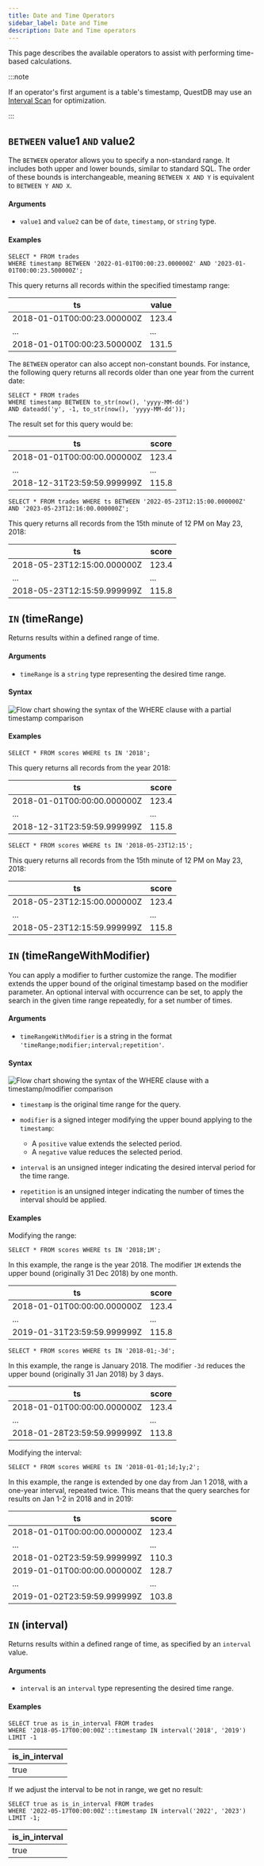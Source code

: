 ```yaml
---
title: Date and Time Operators
sidebar_label: Date and Time
description: Date and Time operators
---
```


This page describes the available operators to assist with performing time-based
calculations.

:::note

If an operator's first argument is a table's timestamp, QuestDB may use an
[Interval Scan](/docs/concept/interval-scan) for optimization.

:::

## `BETWEEN` value1 `AND` value2

The `BETWEEN` operator allows you to specify a non-standard range. It includes
both upper and lower bounds, similar to standard SQL. The order of these bounds
is interchangeable, meaning `BETWEEN X AND Y` is equivalent to
`BETWEEN Y AND X`.

#### Arguments

- `value1` and `value2` can be of `date`, `timestamp`, or `string` type.

#### Examples

```questdb-sql title="Explicit range"
SELECT * FROM trades
WHERE timestamp BETWEEN '2022-01-01T00:00:23.000000Z' AND '2023-01-01T00:00:23.500000Z';
```

This query returns all records within the specified timestamp range:

| ts                          | value |
| --------------------------- | ----- |
| 2018-01-01T00:00:23.000000Z | 123.4 |
| ...                         | ...   |
| 2018-01-01T00:00:23.500000Z | 131.5 |

The `BETWEEN` operator can also accept non-constant bounds. For instance, the
following query returns all records older than one year from the current date:

```questdb-sql title="One year before current date" demo
SELECT * FROM trades
WHERE timestamp BETWEEN to_str(now(), 'yyyy-MM-dd')
AND dateadd('y', -1, to_str(now(), 'yyyy-MM-dd'));
```

The result set for this query would be:

| ts                          | score |
| --------------------------- | ----- |
| 2018-01-01T00:00:00.000000Z | 123.4 |
| ...                         | ...   |
| 2018-12-31T23:59:59.999999Z | 115.8 |

```questdb-sql title="Results between two specific timestamps"
SELECT * FROM trades WHERE ts BETWEEN '2022-05-23T12:15:00.000000Z' AND '2023-05-23T12:16:00.000000Z';
```

This query returns all records from the 15th minute of 12 PM on May 23, 2018:

| ts                          | score |
| --------------------------- | ----- |
| 2018-05-23T12:15:00.000000Z | 123.4 |
| ...                         | ...   |
| 2018-05-23T12:15:59.999999Z | 115.8 |

## `IN` (timeRange)

Returns results within a defined range of time.

#### Arguments

- `timeRange` is a `string` type representing the desired time range.

#### Syntax

![Flow chart showing the syntax of the WHERE clause with a partial timestamp comparison](/images/docs/diagrams/whereTimestampPartial.svg)

#### Examples

```questdb-sql title="Results in a given year"
SELECT * FROM scores WHERE ts IN '2018';
```

This query returns all records from the year 2018:

| ts                          | score |
| --------------------------- | ----- |
| 2018-01-01T00:00:00.000000Z | 123.4 |
| ...                         | ...   |
| 2018-12-31T23:59:59.999999Z | 115.8 |

```questdb-sql title="Results in a given minute"
SELECT * FROM scores WHERE ts IN '2018-05-23T12:15';
```

This query returns all records from the 15th minute of 12 PM on May 23, 2018:

| ts                          | score |
| --------------------------- | ----- |
| 2018-05-23T12:15:00.000000Z | 123.4 |
| ...                         | ...   |
| 2018-05-23T12:15:59.999999Z | 115.8 |

## `IN` (timeRangeWithModifier)

You can apply a modifier to further customize the range. The modifier extends
the upper bound of the original timestamp based on the modifier parameter. An
optional interval with occurrence can be set, to apply the search in the given
time range repeatedly, for a set number of times.

#### Arguments

- `timeRangeWithModifier` is a string in the format
  `'timeRange;modifier;interval;repetition'`.

#### Syntax

![Flow chart showing the syntax of the WHERE clause with a timestamp/modifier comparison](/images/docs/diagrams/whereTimestampIntervalSearch.svg)

- `timestamp` is the original time range for the query.
- `modifier` is a signed integer modifying the upper bound applying to the
  `timestamp`:

  - A `positive` value extends the selected period.
  - A `negative` value reduces the selected period.

- `interval` is an unsigned integer indicating the desired interval period for
  the time range.
- `repetition` is an unsigned integer indicating the number of times the
  interval should be applied.

#### Examples

Modifying the range:

```questdb-sql title="Results in a given year and the first month of the next year"
SELECT * FROM scores WHERE ts IN '2018;1M';
```

In this example, the range is the year 2018. The modifier `1M` extends the upper
bound (originally 31 Dec 2018) by one month.

| ts                          | score |
| --------------------------- | ----- |
| 2018-01-01T00:00:00.000000Z | 123.4 |
| ...                         | ...   |
| 2019-01-31T23:59:59.999999Z | 115.8 |

```questdb-sql title="Results in a given month excluding the last 3 days"
SELECT * FROM scores WHERE ts IN '2018-01;-3d';
```

In this example, the range is January 2018. The modifier `-3d` reduces the upper
bound (originally 31 Jan 2018) by 3 days.

| ts                          | score |
| --------------------------- | ----- |
| 2018-01-01T00:00:00.000000Z | 123.4 |
| ...                         | ...   |
| 2018-01-28T23:59:59.999999Z | 113.8 |

Modifying the interval:

```questdb-sql title="Results on a given date with an interval"
SELECT * FROM scores WHERE ts IN '2018-01-01;1d;1y;2';
```

In this example, the range is extended by one day from Jan 1 2018, with a
one-year interval, repeated twice. This means that the query searches for
results on Jan 1-2 in 2018 and in 2019:

| ts                          | score |
| --------------------------- | ----- |
| 2018-01-01T00:00:00.000000Z | 123.4 |
| ...                         | ...   |
| 2018-01-02T23:59:59.999999Z | 110.3 |
| 2019-01-01T00:00:00.000000Z | 128.7 |
| ...                         | ...   |
| 2019-01-02T23:59:59.999999Z | 103.8 |

## `IN` (interval)

Returns results within a defined range of time, as specified by an `interval` value.

#### Arguments

- `interval` is an `interval` type representing the desired time range.

#### Examples

```questdb-sql title="Check if timestamp is in interval success" demo
SELECT true as is_in_interval FROM trades
WHERE '2018-05-17T00:00:00Z'::timestamp IN interval('2018', '2019')
LIMIT -1
```

| is_in_interval |
| -------------- |
| true           |

If we adjust the interval to be not in range, we get no result:

```questdb-sql title="Check if timestamp is in interval failure" demo
SELECT true as is_in_interval FROM trades
WHERE '2022-05-17T00:00:00Z'::timestamp IN interval('2022', '2023')
LIMIT -1;
```

| is_in_interval |
| -------------- |
| true           |

